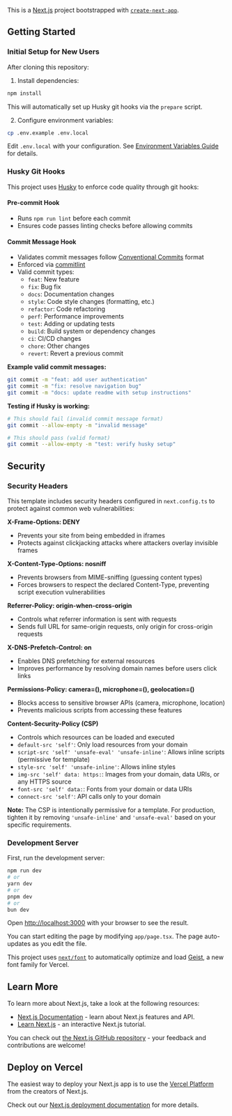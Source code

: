 This is a [Next.js](https://nextjs.org) project bootstrapped with [`create-next-app`](https://nextjs.org/docs/app/api-reference/cli/create-next-app).

## Getting Started

### Initial Setup for New Users

After cloning this repository:

1. Install dependencies:

```bash
npm install
```

This will automatically set up Husky git hooks via the `prepare` script.

2. Configure environment variables:

```bash
cp .env.example .env.local
```

Edit `.env.local` with your configuration. See [Environment Variables Guide](docs/ENVIRONMENT_VARIABLES.md) for details.

### Husky Git Hooks

This project uses [Husky](https://typicode.github.io/husky/) to enforce code quality through git hooks:

#### Pre-commit Hook

- Runs `npm run lint` before each commit
- Ensures code passes linting checks before allowing commits

#### Commit Message Hook

- Validates commit messages follow [Conventional Commits](https://www.conventionalcommits.org/) format
- Enforced via [commitlint](https://commitlint.js.org/)
- Valid commit types:
  - `feat`: New feature
  - `fix`: Bug fix
  - `docs`: Documentation changes
  - `style`: Code style changes (formatting, etc.)
  - `refactor`: Code refactoring
  - `perf`: Performance improvements
  - `test`: Adding or updating tests
  - `build`: Build system or dependency changes
  - `ci`: CI/CD changes
  - `chore`: Other changes
  - `revert`: Revert a previous commit

**Example valid commit messages:**

```bash
git commit -m "feat: add user authentication"
git commit -m "fix: resolve navigation bug"
git commit -m "docs: update readme with setup instructions"
```

**Testing if Husky is working:**

```bash
# This should fail (invalid commit message format)
git commit --allow-empty -m "invalid message"

# This should pass (valid format)
git commit --allow-empty -m "test: verify husky setup"
```

## Security

### Security Headers

This template includes security headers configured in `next.config.ts` to protect against common web vulnerabilities:

**X-Frame-Options: DENY**

- Prevents your site from being embedded in iframes
- Protects against clickjacking attacks where attackers overlay invisible frames

**X-Content-Type-Options: nosniff**

- Prevents browsers from MIME-sniffing (guessing content types)
- Forces browsers to respect the declared Content-Type, preventing script execution vulnerabilities

**Referrer-Policy: origin-when-cross-origin**

- Controls what referrer information is sent with requests
- Sends full URL for same-origin requests, only origin for cross-origin requests

**X-DNS-Prefetch-Control: on**

- Enables DNS prefetching for external resources
- Improves performance by resolving domain names before users click links

**Permissions-Policy: camera=(), microphone=(), geolocation=()**

- Blocks access to sensitive browser APIs (camera, microphone, location)
- Prevents malicious scripts from accessing these features

**Content-Security-Policy (CSP)**

- Controls which resources can be loaded and executed
- `default-src 'self'`: Only load resources from your domain
- `script-src 'self' 'unsafe-eval' 'unsafe-inline'`: Allows inline scripts (permissive for template)
- `style-src 'self' 'unsafe-inline'`: Allows inline styles
- `img-src 'self' data: https:`: Images from your domain, data URIs, or any HTTPS source
- `font-src 'self' data:`: Fonts from your domain or data URIs
- `connect-src 'self'`: API calls only to your domain

**Note:** The CSP is intentionally permissive for a template. For production, tighten it by removing `'unsafe-inline'` and `'unsafe-eval'` based on your specific requirements.

### Development Server

First, run the development server:

```bash
npm run dev
# or
yarn dev
# or
pnpm dev
# or
bun dev
```

Open [http://localhost:3000](http://localhost:3000) with your browser to see the result.

You can start editing the page by modifying `app/page.tsx`. The page auto-updates as you edit the file.

This project uses [`next/font`](https://nextjs.org/docs/app/building-your-application/optimizing/fonts) to automatically optimize and load [Geist](https://vercel.com/font), a new font family for Vercel.

## Learn More

To learn more about Next.js, take a look at the following resources:

- [Next.js Documentation](https://nextjs.org/docs) - learn about Next.js features and API.
- [Learn Next.js](https://nextjs.org/learn) - an interactive Next.js tutorial.

You can check out [the Next.js GitHub repository](https://github.com/vercel/next.js) - your feedback and contributions are welcome!

## Deploy on Vercel

The easiest way to deploy your Next.js app is to use the [Vercel Platform](https://vercel.com/new?utm_medium=default-template&filter=next.js&utm_source=create-next-app&utm_campaign=create-next-app-readme) from the creators of Next.js.

Check out our [Next.js deployment documentation](https://nextjs.org/docs/app/building-your-application/deploying) for more details.
